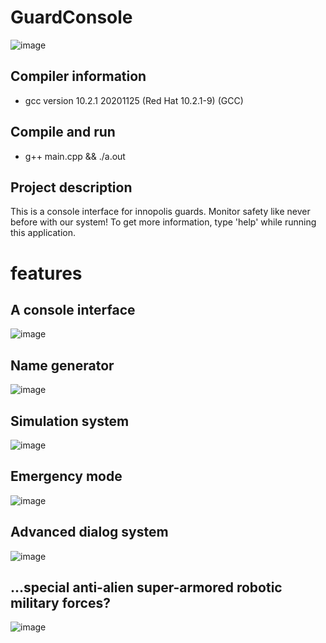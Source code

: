 # GuardConsole

![image](https://user-images.githubusercontent.com/42430176/111891198-1ca3da00-8a02-11eb-955b-3b1135b00952.png)


## Compiler information
* gcc version 10.2.1 20201125 (Red Hat 10.2.1-9) (GCC)
## Compile and run
* g++ main.cpp && ./a.out
## Project description
This is a console interface for innopolis guards. 
Monitor safety like never before with our system!
To get more information, type 'help' while running this application.
# features
## A console interface
![image](https://user-images.githubusercontent.com/42430176/111891225-6987b080-8a02-11eb-9457-0dd23abd577b.png)
## Name generator
![image](https://user-images.githubusercontent.com/42430176/111891235-858b5200-8a02-11eb-954d-0a3dcbabce3b.png)
## Simulation system
![image](https://user-images.githubusercontent.com/42430176/111891249-a358b700-8a02-11eb-94da-6226a11833b2.png)
## Emergency mode
![image](https://user-images.githubusercontent.com/42430176/111891284-e3b83500-8a02-11eb-9bfb-80c2b89ad656.png)
## Advanced dialog system
![image](https://user-images.githubusercontent.com/42430176/111891317-2e39b180-8a03-11eb-928c-259d996196ce.png)
## ...special anti-alien super-armored robotic military forces?
![image](https://user-images.githubusercontent.com/42430176/111891356-81abff80-8a03-11eb-8754-c5bad5421245.png)

